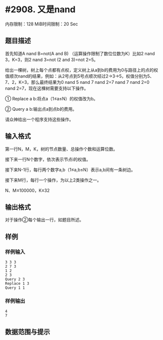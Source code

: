 # #2908. 又是nand 

内存限制：128 MiB时间限制：20 Sec

## 题目描述

首先知道A nand B=not(A and B) （运算操作限制了数位位数为K）比如2 nand 3，K=3，则2 nand 3=not (2 and 3)=not 2=5。

给出一棵树，树上每个点都有点权，定义树上从a到b的费用为0与路径上的点的权值顺次nand的结果，例如：从2号点到5号点顺次经过2->3->5，权值分别为5、7、2，K=3，那么最终结果为0 nand 5 nand 7 nand 2=7 nand 7 nand 2=0 nand 2=7，现在这棵树需要支持以下操作。

①    Replace a b:将点a（1&le;a&le;N）的权值改为b。

②    Query a b:输出点a到点b的费用。

请众神给出一个程序支持这些操作。

## 输入格式

第一行N，M，K，树的节点数量、总操作个数和运算位数。

接下来一行N个数字，依次表示节点i的权值。

接下来N-1行，每行两个数字a,b（1&le;a,b&le;N）表示a,b间有一条树边。

接下来M行，每行一个操作，为以上2类操作之一。

N、M&le;100000，K&le;32

## 输出格式

对于操作②每个输出一行，如题目所述。

## 样例

### 样例输入

    
    3 3 3
    2 7 3 
    1 2
    2 3
    Query 2 3
    Replace 1 3
    Query 1 1  
    
    

### 样例输出

    
    4
    7
    
    

## 数据范围与提示
